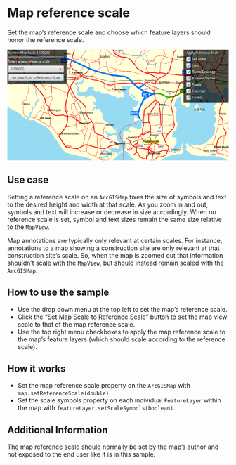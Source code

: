 # Map reference scale

Set the map’s reference scale and choose which feature layers should
honor the reference scale.

![](MapReferenceScale.png)

## Use case

Setting a reference scale on an `ArcGISMap` fixes the size of symbols
and text to the desired height and width at that scale. As you zoom in
and out, symbols and text will increase or decrease in size accordingly.
When no reference scale is set, symbol and text sizes remain the same
size relative to the `MapView`.

Map annotations are typically only relevant at certain scales. For
instance, annotations to a map showing a construction site are only
relevant at that construction site’s scale. So, when the map is zoomed
out that information shouldn’t scale with the `MapView`, but should
instead remain scaled with the `ArcGISMap`.

## How to use the sample

  - Use the drop down menu at the top left to set the map’s reference
    scale.
  - Click the “Set Map Scale to Reference Scale” button to set the map
    view scale to that of the map reference scale.
  - Use the top right menu checkboxes to apply the map reference scale
    to the map’s feature layers (which should scale according to the
    reference scale).

## How it works

  - Set the map reference scale property on the `ArcGISMap` with
    `map.setReferenceScale(double)`.
  - Set the scale symbols property on each individual `FeatureLayer`
    within the map with `featureLayer.setScaleSymbols(boolean)`.

## Additional Information

The map reference scale should normally be set by the map’s author and
not exposed to the end user like it is in this sample.
